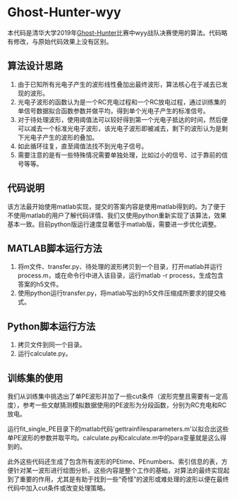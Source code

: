 # Ghost-Hunter-wyy
[Ghost-Hunter]:https://ghost-hunter.net9.org/ "网页"

本代码是清华大学2019年[Ghost-Hunter]比赛中wyy战队决赛使用的算法。代码略有修改，与原始代码效果上没有区别。

## 算法设计思路
1. 由于已知所有光电子产生的波形线性叠加出最终波形，算法核心在于减去已发现的波形。
2. 光电子波形的函数认为是一个RC充电过程和一个RC放电过程，通过训练集的单信号数据拟合函数参数并做平均，得到单个光电子产生的标准信号。
3. 对于待处理波形，使用阈值法可以较好得到第一个光电子抵达的时间，然后便可以减去一个标准光电子波形，该光电子波形即被减去，剩下的波形认为是剩下光电子产生的波形的叠加。
4. 如此循环往复，直至阈值法找不到光电子信号。
5. 需要注意的是有一些特殊情况需要单独处理，比如过小的信号、过于靠前的信号等等。

## 代码说明
该方法最开始使用matlab实现，提交的答案内容是使用matlab得到的。为了便于不使用matlab的用户了解代码详情、我们又使用python重新实现了该算法，效果基本一致。目前python版运行速度显著低于matlab版，需要进一步优化调整。

## MATLAB脚本运行方法
1. 将m文件、transfer.py、待处理的波形拷贝到一个目录，打开matlab并运行process.m，或在命令行中进入该目录，运行matlab -r process，生成包含答案的h5文件。
2. 使用python运行transfer.py，将matlab写出的h5文件压缩成所要求的提交格式。

## Python脚本运行方法
1. 拷贝文件到同一个目录。
2. 运行calculate.py。

## 训练集的使用
我们从训练集中挑选出了单PE波形并加了一些cut条件（波形完整且需要有一定高度），参考一些文献猜测模拟数据使用的PE波形为分段函数，分别为RC充电和RC放电。

运行fit_single_PE目录下的matlab代码'gettrainfilesparameters.m'以拟合出这些单PE波形的参数并取平均。calculate.py和calculate.m中的para变量就是这么得到的。

此外这些代码还生成了包含所有波形的PEtime、PEnumbers、索引信息的表，方便针对某一波形进行绘图分析。这些内容是整个工作的基础，对算法的最终实现起到了重要的作用，尤其是有助于找到一些“奇怪”的波形或难处理的波形以便在最终代码中加入cut条件或改变处理策略。
